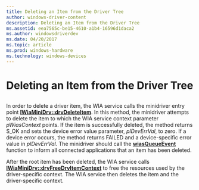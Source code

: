 ```yaml
---
title: Deleting an Item from the Driver Tree
author: windows-driver-content
description: Deleting an Item from the Driver Tree
ms.assetid: eea7565c-be15-4610-a1b4-16596d1daca2
ms.author: windowsdriverdev
ms.date: 04/20/2017
ms.topic: article
ms.prod: windows-hardware
ms.technology: windows-devices
---
```


# Deleting an Item from the Driver Tree


## <a href="" id="ddk-deleting-an-item-from-the-driver-tree-si"></a>


In order to delete a driver item, the WIA service calls the minidriver entry point [**IWiaMiniDrv::drvDeleteItem**](https://msdn.microsoft.com/library/windows/hardware/ff543961). In this method, the minidriver attempts to delete the item to which the WIA service context parameter *pWiasContext* points. If the item is successfully deleted, the method returns S\_OK and sets the device error value parameter, *plDevErrVal*, to zero. If a device error occurs, the method returns FAILED and a device-specific error value in *plDevErrVal*. The minidriver should call the [**wiasQueueEvent**](https://msdn.microsoft.com/library/windows/hardware/ff549296) function to inform all connected applications that an item has been deleted.

After the root item has been deleted, the WIA service calls [**IWiaMiniDrv::drvFreeDrvItemContext**](https://msdn.microsoft.com/library/windows/hardware/ff543972) to free the resources used by the driver-specific context. The WIA service then deletes the item and the driver-specific context.

 

 




